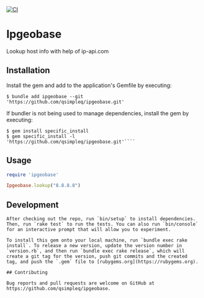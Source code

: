 [![CI](https://github.com/qsimpleq/ipgeobase/actions/workflows/main.yml/badge.svg)](https://github.com/qsimpleq/ipgeobase/actions/workflows/main.yml)

# Ipgeobase

Lookup host info with help of ip-api.com

## Installation

Install the gem and add to the application's Gemfile by executing:

    $ bundle add ipgeobase --git 'https://github.com/qsimpleq/ipgeobase.git'

If bundler is not being used to manage dependencies, install the gem by executing:

    $ gem install specific_install
    $ gem specific_install -l 'https://github.com/qsimpleq/ipgeobase.git'````

## Usage

```ruby
require 'ipgeobase'

Ipgeobase.lookup("8.8.8.8")
```

## Development
````
After checking out the repo, run `bin/setup` to install dependencies. Then, run `rake test` to run the tests. You can also run `bin/console` for an interactive prompt that will allow you to experiment.

To install this gem onto your local machine, run `bundle exec rake install`. To release a new version, update the version number in `version.rb`, and then run `bundle exec rake release`, which will create a git tag for the version, push git commits and the created tag, and push the `.gem` file to [rubygems.org](https://rubygems.org).

## Contributing

Bug reports and pull requests are welcome on GitHub at https://github.com/qsimpleq/ipgeobase.
